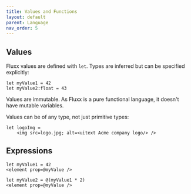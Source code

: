 ```yaml
---
title: Values and Functions
layout: default
parent: Language
nav_order: 5
---
```



Values
------

Fluxx values are defined with `let`. Types are inferred but can be specified explicitly:

```fluxx
let myValue1 = 42
let myValue2:float = 43
```

Values are immutable. As Fluxx is a pure functional language, it doesn't have mutable variables.

Values can be of any type, not just primitive types:

```fluxx
let logoImg =
    <img src=logo.jpg; alt=<uitext Acme company logo/> />
```

Expressions
------


```fluxx
let myValue1 = 42
<element prop=@myValue />
```


```fluxx
let myValue2 = @(myValue1 * 2)
<element prop=@myValue />
```
